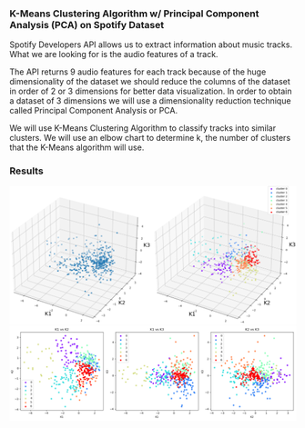 
### K-Means Clustering Algorithm w/ Principal Component Analysis (PCA) on Spotify Dataset

Spotify Developers API allows us to extract information about music tracks. What we are looking for is the audio features of a track.

The API returns 9 audio features for each track because of the huge dimensionality of the dataset we should reduce the columns of the dataset in order of 2 or 3 dimensions for better data visualization. In order to obtain a dataset of 3 dimensions we will use a dimensionality reduction technique called Principal Component Analysis or PCA.

We will use K-Means Clustering Algorithm to classify tracks into similar clusters. We will use an elbow chart to determine k, the number of clusters that the K-Means algorithm will use.

### Results
![3D Representation](https://github.com/josh-truong/spotify-kmeans/blob/main/demo.png)
![2D Representation](https://github.com/josh-truong/spotify-kmeans/blob/main/PCA%202D%20Clusters.png)
